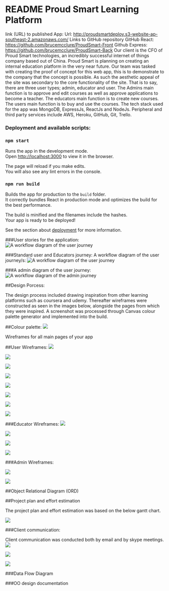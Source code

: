 # README Proud Smart Learning Platform

link (URL) to published App:
Url: http://proudsmartdeploy.s3-website-ap-southeast-2.amazonaws.com/
Links to GitHub repository
GitHub React: https://github.com/brucemcclure/ProudSmart-Front
Github Express: https://github.com/brucemcclure/ProudSmart-Back
Our client is the CFO of Proud Smart technologies, an incredibly successful internet of things company based out of China. Proud Smart is planning on creating an internal education platform in the very near future. Our team was tasked with creating the proof of concept for this web app, this is to demonstrate to the company that the concept is possible. As such the aesthetic appeal of the site was secondary to the core functionality of the site. That is to say, there are three user types; admin, educator and user. The Admins main function is to approve and edit courses as well as approve applications to become a teacher. The educators main function is to create new courses. The users main function is to buy and use the courses.
The tech stack used for the app was MongoDB, ExpressJs, ReactJs and NodeJs. Peripheral and third party services include AWS, Heroku, GitHub, Git, Trello.

### Deployment and available scripts:

### `npm start`

Runs the app in the development mode.<br>
Open [http://localhost:3000](http://localhost:3000) to view it in the browser.

The page will reload if you make edits.<br>
You will also see any lint errors in the console.

### `npm run build`

Builds the app for production to the `build` folder.<br>
It correctly bundles React in production mode and optimizes the build for the best performance.

The build is minified and the filenames include the hashes.<br>
Your app is ready to be deployed!

See the section about [deployment](https://facebook.github.io/create-react-app/docs/deployment) for more information.

###User stories for the application:
![A workflow diagram of the user journey](../docs/proudsmartImagesForDocs/userStories.png)

###Standard user and Educators journey:
A workflow diagram of the user journey/s:
![A workflow diagram of the user journey](../docs/proudsmartImagesForDocs/journeys/userjourney.png)

###A admin diagram of the user journey:
![A workflow diagram of the admin journey](../docs/proudsmartImagesForDocs/journeys/adminJourney.png)

##Design Porcess:

The design process included drawing inspiration from other learning platforms such as coursera and udemy. Thereafter wireframes were constructed as seen in the images below, alongside the pages from which they were inspired. A screenshot was processed through Canvas colour palette generator and implemented into the build.

##Colour palette:
![](../docs/proudsmartImagesForDocs/wireframes/colors.png)

Wireframes for all main pages of your app

##User Wireframes:
![](../docs/proudsmartImagesForDocs/wireframes/user/user1.png)

![](../docs/proudsmartImagesForDocs/wireframes/user/user2.png)

![](../docs/proudsmartImagesForDocs/wireframes/user/user3.png)

![](../docs/proudsmartImagesForDocs/wireframes/user/user4.png)

![](../docs/proudsmartImagesForDocs/wireframes/user/user5.png)

![](../docs/proudsmartImagesForDocs/wireframes/user/user6.png)

![](../docs/proudsmartImagesForDocs/wireframes/user/user7.png)

![](../docs/proudsmartImagesForDocs/wireframes/user/user8.png)

###Educator Wireframes:
![](../docs/proudsmartImagesForDocs/wireframes/educator/educator1.png)

![](../docs/proudsmartImagesForDocs/wireframes/educator/educator2.png)

![](../docs/proudsmartImagesForDocs/wireframes/educator/educator3.png)

![](../docs/proudsmartImagesForDocs/wireframes/educator/educator4.png)

###Admin Wireframes:

![](../docs/proudsmartImagesForDocs/wireframes/admin/admin1.png)

![](../docs/proudsmartImagesForDocs/wireframes/admin/admin2.png)

##Object Relational Diagram (ORD)

##Project plan and effort estimation

The project plan and effort estimation was based on the below gantt chart.

![](../docs/proudsmartImagesForDocs/clientCommunication/GanttChart.jpg)

###Client communication:

Client communication was conducted both by email and by skype meetings.
![](../docs/proudsmartImagesForDocs/clientCommunication/1stemail.png)

![](../docs/proudsmartImagesForDocs/clientCommunication/email2.png)

![](../docs/proudsmartImagesForDocs/clientCommunication/email3.png)

###Data Flow Diagram

###OO design documentation
